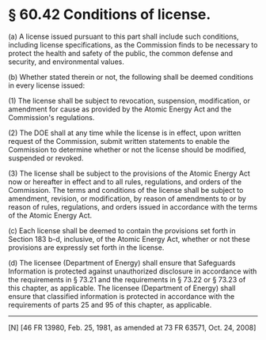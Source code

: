 # § 60.42   Conditions of license.

(a) A license issued pursuant to this part shall include such conditions, including license specifications, as the Commission finds to be necessary to protect the health and safety of the public, the common defense and security, and environmental values.


(b) Whether stated therein or not, the following shall be deemed conditions in every license issued:


(1) The license shall be subject to revocation, suspension, modification, or amendment for cause as provided by the Atomic Energy Act and the Commission's regulations.


(2) The DOE shall at any time while the license is in effect, upon written request of the Commission, submit written statements to enable the Commission to determine whether or not the license should be modified, suspended or revoked.


(3) The license shall be subject to the provisions of the Atomic Energy Act now or hereafter in effect and to all rules, regulations, and orders of the Commission. The terms and conditions of the license shall be subject to amendment, revision, or modification, by reason of amendments to or by reason of rules, regulations, and orders issued in accordance with the terms of the Atomic Energy Act.


(c) Each license shall be deemed to contain the provisions set forth in Section 183 b-d, inclusive, of the Atomic Energy Act, whether or not these provisions are expressly set forth in the license. 


(d) The licensee (Department of Energy) shall ensure that Safeguards Information is protected against unauthorized disclosure in accordance with the requirements in § 73.21 and the requirements in § 73.22 or § 73.23 of this chapter, as applicable. The licensee (Department of Energy) shall ensure that classified information is protected in accordance with the requirements of parts 25 and 95 of this chapter, as applicable.



---

[N] [46 FR 13980, Feb. 25, 1981, as amended at 73 FR 63571, Oct. 24, 2008]




